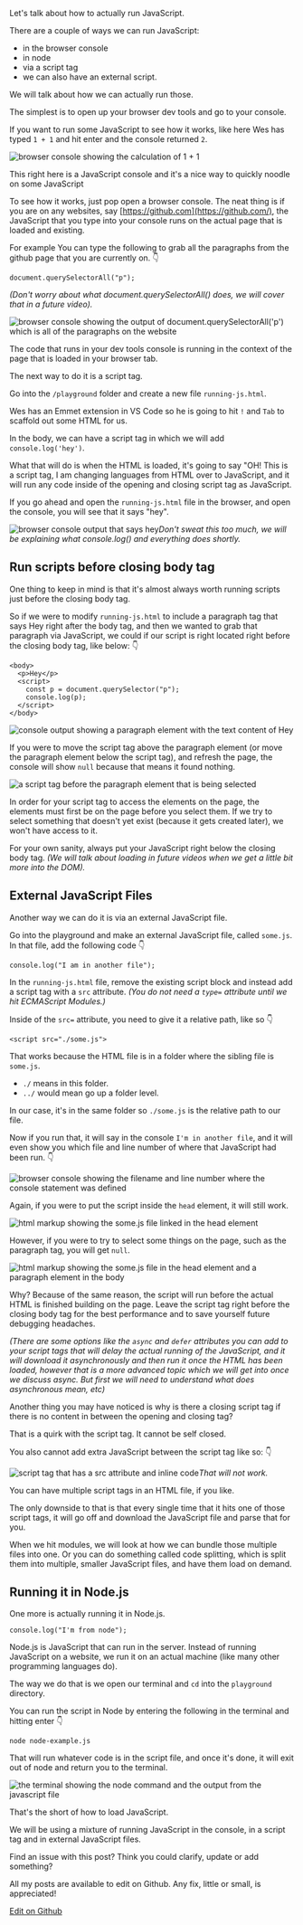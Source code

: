 Let's talk about how to actually run JavaScript.

There are a couple of ways we can run JavaScript:

-   in the browser console
-   in node
-   via a script tag
-   we can also have an external script.

We will talk about how we can actually run those.

The simplest is to open up your browser dev tools and go to your console.

If you want to run some JavaScript to see how it works, like here Wes has typed `1 + 1` and hit enter and the console returned `2`.

  ![browser console showing the calculation of 1 + 1](https://wesbos.com/static/b795fce75ff722cc90cd044145761bf0/aa440/browser-console.png "browser console showing the calculation of 1 + 1")

This right here is a JavaScript console and it's a nice way to quickly noodle on some JavaScript

To see how it works, just pop open a browser console. The neat thing is if you are on any websites, say [https://github.com](https://github.com/), the JavaScript that you type into your console runs on the actual page that is loaded and existing.

For example You can type the following to grab all the paragraphs from the github page that you are currently on. 👇

```
document.querySelectorAll("p");
```

_(Don't worry about what document.querySelectorAll() does, we will cover that in a future video)._

  ![browser console showing the output of document.querySelectorAll('p') which is all of the paragraphs on the website](https://wesbos.com/static/bffdc4358ed6a167b64a8398130dde0b/393aa/console-showing-queryselector.png "browser console showing the output of document.querySelectorAll('p') which is all of the paragraphs on the website")

The code that runs in your dev tools console is running in the context of the page that is loaded in your browser tab.

The next way to do it is a script tag.

Go into the `/playground` folder and create a new file `running-js.html`.

Wes has an Emmet extension in VS Code so he is going to hit `!` and `Tab` to scaffold out some HTML for us.

In the body, we can have a script tag in which we will add `console.log('hey')`.

What that will do is when the HTML is loaded, it's going to say "OH! This is a script tag, I am changing languages from HTML over to JavaScript, and it will run any code inside of the opening and closing script tag as JavaScript.

If you go ahead and open the `running-js.html` file in the browser, and open the console, you will see that it says "hey".

   ![browser console output that says hey](https://wesbos.com/static/9c8c7763b60a6c44a4858ca7871ff5db/aa440/console-hey-message.png "browser console output that says hey")_Don't sweat this too much, we will be explaining what console.log() and everything does shortly._

## [](https://wesbos.com/javascript/01-the-basics/browser-editor-and-terminal-setup#run-scripts-before-closing-body-tag)Run scripts before closing body tag

One thing to keep in mind is that it's almost always worth running scripts just before the closing body tag.

So if we were to modify `running-js.html` to include a paragraph tag that says Hey right after the body tag, and then we wanted to grab that paragraph via JavaScript, we could if our script is right located right before the closing body tag, like below: 👇

```
<body>
  <p>Hey</p>
  <script>
    const p = document.querySelector("p");
    console.log(p);
  </script>
</body>
```

  ![console output showing a paragraph element with the text content of Hey](https://wesbos.com/static/e51afc9bf30fededc47529027c9938a1/aa440/console-paragraph-output.png "console output showing a paragraph element with the text content of Hey")

If you were to move the script tag above the paragraph element (or move the paragraph element below the script tag), and refresh the page, the console will show `null` because that means it found nothing.

  ![a script tag before the paragraph element that is being selected](https://wesbos.com/static/210eab76c1b34df137e6c2e5017c2432/aa440/body-with-paragraph-after-script-tag.png "a script tag before the paragraph element that is being selected")

In order for your script tag to access the elements on the page, the elements must first be on the page before you select them. If we try to select something that doesn't yet exist (because it gets created later), we won't have access to it.

For your own sanity, always put your JavaScript right below the closing body tag. _(We will talk about loading in future videos when we get a little bit more into the DOM)._

## [](https://wesbos.com/javascript/01-the-basics/browser-editor-and-terminal-setup#external-javascript-files)External JavaScript Files

Another way we can do it is via an external JavaScript file.

Go into the playground and make an external JavaScript file, called `some.js`. In that file, add the following code 👇

```
console.log("I am in another file");
```

In the `running-js.html` file, remove the existing script block and instead add a script tag with a `src` attribute. _(You do not need a `type=` attribute until we hit ECMAScript Modules.)_

Inside of the `src=` attribute, you need to give it a relative path, like so 👇

```
<script src="./some.js">
```

That works because the HTML file is in a folder where the sibling file is `some.js`.

-   `./` means in this folder.
-   `../` would mean go up a folder level.

In our case, it's in the same folder so `./some.js` is the relative path to our file.

Now if you run that, it will say in the console `I'm in another file`, and it will even show you which file and line number of where that JavaScript had been run. 👇

  ![browser console showing the filename and line number where the console statement was defined](https://wesbos.com/static/853d92783e7fe19c358fb52579505436/aa440/somejs-filename-and-line.png "browser console showing the filename and line number where the console statement was defined")

Again, if you were to put the script inside the `head` element, it will still work.

  ![html markup showing the some.js file linked in the head element](https://wesbos.com/static/7cbccafd28dcd792290a86c69bd0155d/6f464/somejs-script-in-head.png "html markup showing the some.js file linked in the head element")

However, if you were to try to select some things on the page, such as the paragraph tag, you will get `null`.

  ![html markup showing the some.js file in the head element and a paragraph element in the body](https://wesbos.com/static/caa357d63c225d18d43657a43fa7052f/aa440/somejs-script-in-head-with-paragraph.png "html markup showing the some.js file in the head element and a paragraph element in the body")

Why? Because of the same reason, the script will run before the actual HTML is finished building on the page. Leave the script tag right before the closing body tag for the best performance and to save yourself future debugging headaches.

_(There are some options like the `async` and `defer` attributes you can add to your script tags that will delay the actual running of the JavaScript, and it will download it asynchronously and then run it once the HTML has been loaded, however that is a more advanced topic which we will get into once we discuss async. But first we will need to understand what does asynchronous mean, etc)_

Another thing you may have noticed is why is there a closing script tag if there is no content in between the opening and closing tag?

That is a quirk with the script tag. It cannot be self closed.

You also cannot add extra JavaScript between the script tag like so: 👇

   ![script tag that has a src attribute and inline code](https://wesbos.com/static/daba58c6575c9016a440391e419b54d2/7bc0b/script-tag-with-inline-code.png "script tag that has a src attribute and inline code")_That will not work._

You can have multiple script tags in an HTML file, if you like.

The only downside to that is that every single time that it hits one of those script tags, it will go off and download the JavaScript file and parse that for you.

When we hit modules, we will look at how we can bundle those multiple files into one. Or you can do something called code splitting, which is split them into multiple, smaller JavaScript files, and have them load on demand.

## [](https://wesbos.com/javascript/01-the-basics/browser-editor-and-terminal-setup#running-it-in-nodejs)Running it in Node.js

One more is actually running it in Node.js.

```
console.log("I'm from node");
```

Node.js is JavaScript that can run in the server. Instead of running JavaScript on a website, we run it on an actual machine (like many other programming languages do).

The way we do that is we open our terminal and `cd` into the `playground` directory.

You can run the script in Node by entering the following in the terminal and hitting enter 👇

```
node node-example.js
```

That will run whatever code is in the script file, and once it's done, it will exit out of node and return you to the terminal.

  ![the terminal showing the node command and the output from the javascript file](https://wesbos.com/static/4107cd9191a93d4a5626db7c1338a313/35252/node-terminal-output.png "the terminal showing the node command and the output from the javascript file")

That's the short of how to load JavaScript.

We will be using a mixture of running JavaScript in the console, in a script tag and in external JavaScript files.

Find an issue with this post? Think you could clarify, update or add something?

All my posts are available to edit on Github. Any fix, little or small, is appreciated!

[Edit on Github](https://github.com/wesbos/wesbos/tree/master/src/javascript/01-the-basics/03-running-and-loading-js/03-running-and-loading-js.mdx)